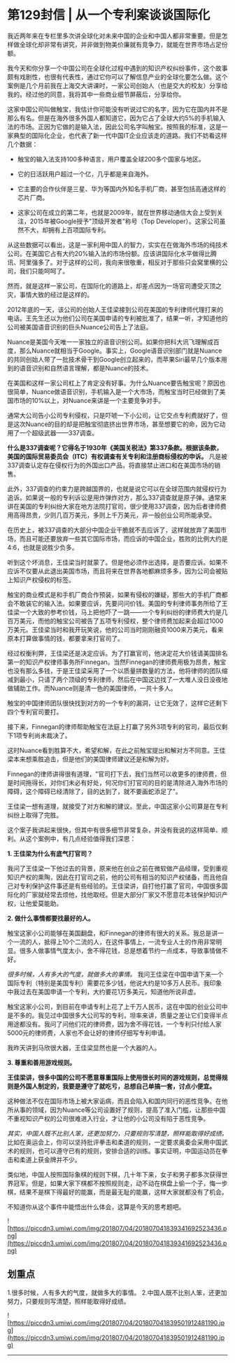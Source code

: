 # 第129封信 | 从一个专利案谈谈国际化

我近两年来在专栏里多次讲全球化对未来中国的企业和中国人都非常重要。但是怎样做全球化却非常有讲究，并非做到物美价廉就有竞争力，就能在世界市场占足份额。

我今天和你分享一个中国公司在全球化过程中遇到的知识产权纠纷事件，这个故事颇有戏剧性，也很有代表性，通过它你可以了解信息产业的全球化要怎么做。这个案例是几个月前我在上海交大讲课时，一家公司创始人（也是交大的校友）分享给我的。经过他的同意，我将其中一些商业细节屏蔽后，分享给你。

这家中国公司叫做触宝，我估计你可能没有听说过它的名字，因为它在国内并不是那么有名。但是在海外很多外国人都知道它，因为它占了全球大约5%的手机输入法的市场。正因为它做的是输入法，因此公司名字叫触宝。按照我的标准，这是一家典型的国际化企业，也代表了新一代中国IT企业应该走的道路。我们不妨看这样几个数据：

* 触宝的输入法支持100多种语言，用户覆盖全球200多个国家与地区。

* 它的日活跃用户超过一个亿，几乎都是来自海外。

* 它主要的合作伙伴是三星、华为等国内外知名手机厂商，甚至包括高通这样的芯片厂商。

* 这家公司在成立的第二年，也就是2009年，就在世界移动通信大会上受到关注，2015年被Google授予"顶级开发者"称号（Top Developer）。这家公司虽然不大，却拥有上百项国际专利。

从这些数据可以看出，这是一家利用中国人的智力，实实在在做海外市场的纯技术公司。在美国它占有大约20%输入法的市场份额。应该讲国际化水平做得比腾讯、阿里强多了。对于这样的公司，我向来很敬重，相反对于那些只会窝里横的公司，我们只能呵呵了。

然而，就是这样一家公司，在国际化的道路上，却差点因为一场官司遭受灭顶之灾，事情大致的经过是这样的。

2012年底的一天，该公司的创始人王佳梁接到公司在美国的专利律师代理打来的电话。王先生还以为他们公司在美国申请的专利被批准了，结果一听，才知道他的公司被美国语音识别的巨头Nuance公司告上了法庭。

Nuance是美国今天唯一一家独立的语音识别公司。如果你把科大讯飞理解成百度，那么Nuance就相当于Google。事实上，Google语音识别部门就是Nuance的共同创始人带了一批技术骨干到Google创立起来的，而苹果Siri最早几个版本用到的语音识别和自然语言理解，都是Nuance的技术。

在美国和这样一家公司杠上了肯定没有好事。为什么Nuance要告触宝呢？原因也很简单，Nuance做语音识别，手机输入是一个大市场，而触宝当时已经做到了美国市场的10%以上，对Nuance来讲是一个主要竞争对手。

通常大公司告小公司专利侵权，只是吓唬一下小公司，让它交点专利费就好了，但是这次Nuance的目的却是把触宝彻底挤出世界市场，甚至想要它的命，因为它动用了一个超级武器——337调查。

 **什么是337调查呢？它得名于1930年《美国关税法》第337条款。根据该条款，美国的国际贸易委员会（ITC）有权调查有关专利和注册商标侵权的申诉。** 凡是被337调查认定存在侵权行为的外国出口产品，将直接禁止进口和在美国市场的销售。

此外，337调查的约束力是跨越国界的，也就是说它可以在全球范围内就侵权行为追诉。如果说一般的专利诉讼是用炸弹炸对方，那么337调查就是原子弹。通常来讲在美国的专利纠纷大家在地方法院打官司，很少使用337调查，因为后者律师费用高得昂贵，少则几百万美元，多则上千万美元，非一般创业公司所能承受。

在历史上，被337调查的大部分中国企业干脆就不去应诉了，这样就放弃了美国市场，而且可能还要放弃一些其它国际市场，而应诉的中国企业，胜败的比例大约是4:6，也就是说胜少负多。

听到这个坏消息，王佳梁当时就蒙了。但是他必须作出选择，是否要应诉。如果不应诉不仅要从此退出美国市场，而且将来在世界各地都麻烦多多，因为公司会被贴上知识产权侵权的标签。

触宝的商业模式是和手机厂商合作预装，如果有侵权的嫌疑，那些大的手机厂商都会不敢装它的输入法。如果要应诉，先要问问价钱。美国的专利律师事务所给了王佳梁一个大致的参考价钱，马上把他吓了一跳——一个专利纠纷的律师费大约是几百万美元，而他的触宝公司被告了五项专利侵权，整个律师费加起来会超过1000万美元。王佳梁当时和我开玩笑说，他的公司当时刚刚融资1000来万美元，看来原本打算做事情的钱，都要拿来打官司了。

经过权衡利弊，王佳梁还是决定应诉。为了打赢官司，他决定花大价钱请美国排名第一的知识产权律师事务所Finnegan。当然Finnegan的律师费用极为昂贵，触宝也没有那么多钱，于是王佳梁采用了一个以质量拼数量的方法，他将律师的团队缩减到最小，只请了两个顶级的专利律师，然后在中国这边找了一大堆人没日没夜地做辅助工作。而Nuance则是清一色的美国律师，一共十多人。

触宝的中国律师团队很快找到对方的一个专利的漏洞，让它无效了，这样它还剩下四个专利官司要打。

接下来，Finnegan的律师帮助触宝在法庭上打赢了另外3项专利的官司，最后仅剩下1项专利尚未裁决了。

这时Nuance看到胜算不大，希望和解，在此之前触宝提出和解对方不同意。王佳梁本来想乘胜追击，但是他们的美国律师建议还是和解为好。

Finnegan的律师讲得很有道理，"官司打下去，我们当然可以收更多的律师费，但是时间拖得长，对你们未必有好处，何况你们打官司的目的是清除进入海外市场的障碍，这个障碍已经清除了，目的达到了，就不要画蛇添足了"。

王佳梁一想有道理，就接受了对方和解的建议。至此，中国这家小公司算是在专利纠纷上取得了完胜。

这个案子我讲起来很快，但其中有很多细节非常复杂，并没有我说的这样简单、顺利。从这个案例中，有几点经验值得我们深思：

 **1. 王佳梁为什么有底气打官司？**

我问了王佳梁一下他过去的背景，原来他在创业之前在微软做产品经理，受到重视知识产权的熏陶，因此在打官司之前，他的公司有相当的知识产权储备，而且他自己对专利保护这件事还是有些经验的。王佳梁讲，自打他打赢了官司，中国很多国际化的厂家就经常去烦他，找他取经。但是大部分厂家又不愿意花本钱保护知识产权，让他爱莫能助。

 **2. 做什么事情都要找最好的人。**

触宝这家小公司能够在美国翻盘，和Finnegan的律师有很大的关系。我总是讲一个一流的人，抵得上10个二流的人，在这件事情上，一流专业人士的作用非常明显。很多人做事情气度太小，舍不得花钱，总是想着节约一点成本，导致事情做不好。

 *很多时候，人有多大的气度，就做多大的事情。* 我问王佳梁在中国申请下来一个国际专利（特别是美国专利）需要花多少钱，他说大约是10多万人民币。我印象中我过去在美国申请一个专利，大约要花1万多美元，知道他所说非虚。

触宝这家小公司，到目前在申请专利上花了上千万人民币，这在中国的创业公司中是不多的。我见过中国很多大公司写的专利，坦率来讲，质量之差让它们变得半点用途都没有。我问了问他们花的律师费，因为舍不得花钱，一个专利只付给人家5000元的律师费，人家也不会让好的律师仔细写专利申请。

我昨天讲到马欣很大器，王佳梁显然也是一个大器的人。

 **3. 尊重和善用游戏规则。**

 **王佳梁讲，很多中国的公司不愿意尊重国际上使用很长时间的游戏规则，总觉得规则是外国人制定的，我要是遵守了就吃亏，总想自己单搞一套，讨点小便宜。**

这种做法不仅在国际市场上被大家诟病，而且会陷入和国内同行的恶性竞争。在他所从事的领域，因为Nuance等公司设置好了规则，提高了准入门槛，让那些中国不重视知识产权的公司很难进入行业，才让他的小公司没有陷于恶性竞争。

 *其实，中国人既不比别人笨，还更加努力，只要规则写清楚，照样能取得好成绩。* 比如在奥运会上，你可以坚持批评拳击和柔道的规则，一定要求奥委会采用中国武术的规则，也可以遵守已有的规则，安排合适的训练。事实证明，中国运动员在拳击和柔道上获金牌并不少。

类似地，中国人按照国际象棋的规则下棋，几十年下来，女子和男子都多次获得世界冠军。但是，如果大家下棋都不按照规则走，动不动在棋盘上偷一个子，悔一步棋，结果不是棋下得最好的能赢，而是最无耻的能赢，这样大家就都没有了机会。

不知道你从这个事件中能悟出什么体会，这算是今天的思考题吧。

![https://piccdn3.umiwi.com/img/201807/04/201807041839341692523436.png](https://piccdn3.umiwi.com/img/201807/04/201807041839341692523436.png)

## 划重点

1.很多时候，人有多大的气度，就做多大的事情。
2.中国人既不比别人笨，还更加努力，只要规则写清楚，照样能取得好成绩。

![https://piccdn3.umiwi.com/img/201807/04/201807041839501912481190.jpg](https://piccdn3.umiwi.com/img/201807/04/201807041839501912481190.jpg)

---
